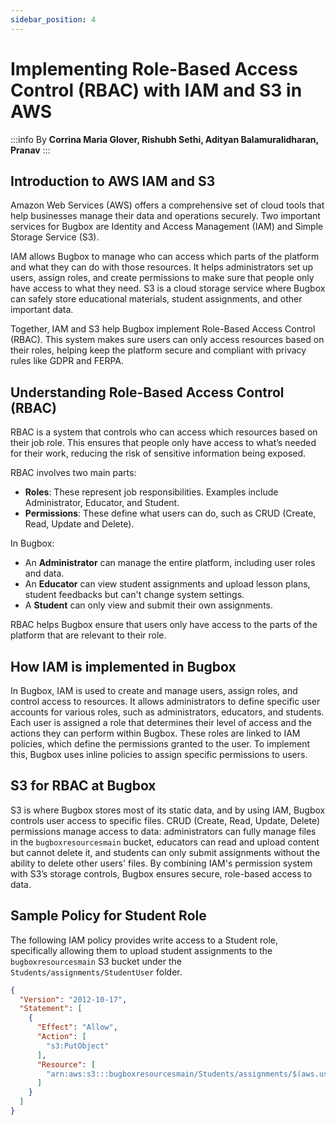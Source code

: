 ```yaml
---
sidebar_position: 4
---
```

# Implementing Role-Based Access Control (RBAC) with IAM and S3 in AWS

:::info
By **Corrina Maria Glover, Rishubh Sethi, Adityan Balamuralidharan, Pranav**
:::

## Introduction to AWS IAM and S3

Amazon Web Services (AWS) offers a comprehensive set of cloud tools that help businesses manage their data and operations securely. Two important services for Bugbox are Identity and Access Management (IAM) and Simple Storage Service (S3).

IAM allows Bugbox to manage who can access which parts of the platform and what they can do with those resources. It helps administrators set up users, assign roles, and create permissions to make sure that people only have access to what they need. S3 is a cloud storage service where Bugbox can safely store educational materials, student assignments, and other important data.

Together, IAM and S3 help Bugbox implement Role-Based Access Control (RBAC). This system makes sure users can only access resources based on their roles, helping keep the platform secure and compliant with privacy rules like GDPR and FERPA.

## Understanding Role-Based Access Control (RBAC)

RBAC is a system that controls who can access which resources based on their job role. This ensures that people only have access to what’s needed for their work, reducing the risk of sensitive information being exposed.

RBAC involves two main parts:

- **Roles**: These represent job responsibilities. Examples include Administrator, Educator, and Student.
- **Permissions**: These define what users can do, such as CRUD (Create, Read, Update and Delete).

In Bugbox:

- An **Administrator** can manage the entire platform, including user roles and data.
- An **Educator** can view student assignments and upload lesson plans, student feedbacks but can't change system settings.
- A **Student** can only view and submit their own assignments.

RBAC helps Bugbox ensure that users only have access to the parts of the platform that are relevant to their role.

## How IAM is implemented in Bugbox

In Bugbox, IAM is used to create and manage users, assign roles, and control access to resources. It allows administrators to define specific user accounts for various roles, such as administrators, educators, and students. Each user is assigned a role that determines their level of access and the actions they can perform within Bugbox. These roles are linked to IAM policies, which define the permissions granted to the user. To implement this, Bugbox uses inline policies to assign specific permissions to users.

## S3 for RBAC at Bugbox

S3 is where Bugbox stores most of its static data, and by using IAM, Bugbox controls user access to specific files. CRUD (Create, Read, Update, Delete) permissions manage access to data: administrators can fully manage files in the `bugboxresourcesmain` bucket, educators can read and upload content but cannot delete it, and students can only submit assignments without the ability to delete other users' files. By combining IAM's permission system with S3’s storage controls, Bugbox ensures secure, role-based access to data.

## Sample Policy for Student Role

The following IAM policy provides write access to a Student role, specifically allowing them to upload student assignments to the `bugboxresourcesmain` S3 bucket under the `Students/assignments/StudentUser` folder. 

```json
{
  "Version": "2012-10-17",
  "Statement": [
    {
      "Effect": "Allow",
      "Action": [
        "s3:PutObject"
      ],
      "Resource": [
        "arn:aws:s3:::bugboxresourcesmain/Students/assignments/$(aws.username)/*"
      ]
    }
  ]
}
